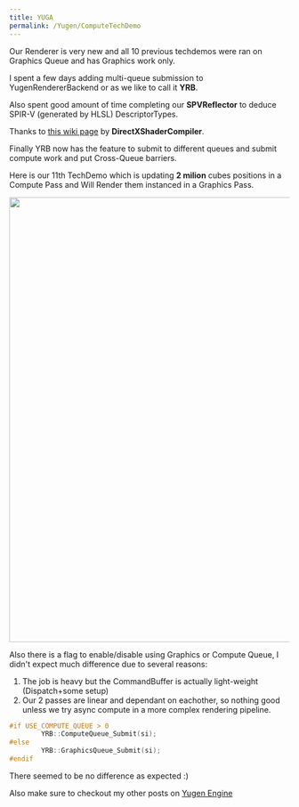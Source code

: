 ```yaml
---
title: YUGA
permalink: /Yugen/ComputeTechDemo
---
```


Our Renderer is very new and all 10 previous techdemos were ran on Graphics Queue and has Graphics work only.

I spent a few days adding multi-queue submission to YugenRendererBackend or as we like to call it **YRB**.

Also spent good amount of time completing our **SPVReflector** to deduce SPIR-V (generated by HLSL) DescriptorTypes.

Thanks to [this wiki page](https://github.com/Microsoft/DirectXShaderCompiler/blob/master/docs/SPIR-V.rst#introduction) by **DirectXShaderCompiler**.

Finally YRB now has the feature to submit to different queues and submit compute work and put Cross-Queue barriers.

Here is our 11th TechDemo which is updating **2 milion** cubes positions in a Compute Pass and Will Render them instanced in a Graphics Pass. 

<p align="center">
  <img src="https://raw.githubusercontent.com/Erfan-Ahmadi/erfan-ahmadi.github.io/master/images/Yugen/ComputeDemo.gif" alt="" width="800"/>
</p>

Also there is a flag to enable/disable using Graphics or Compute Queue, I didn't expect much difference due to several reasons:
1. The job is heavy but the CommandBuffer is actually light-weight (Dispatch+some setup) 
2. Our 2 passes are linear and dependant on eachother, so nothing good unless we try async compute in a more complex rendering pipeline.

```c++
#if USE_COMPUTE_QUEUE > 0
        YRB::ComputeQueue_Submit(si);
#else 
        YRB::GraphicsQueue_Submit(si);
#endif 
```

There seemed to be no difference as expected :)

Also make sure to checkout my other posts on [Yugen Engine](/Home)